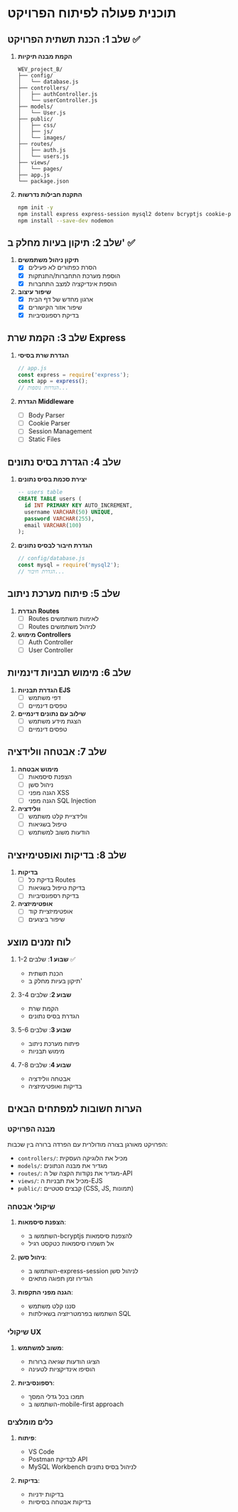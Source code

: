 # תוכנית פעולה לפיתוח הפרויקט

## שלב 1: הכנת תשתית הפרויקט ✅
1. **הקמת מבנה תיקיות**
   ```
   WEV_project_B/
   ├── config/
   │   └── database.js
   ├── controllers/
   │   ├── authController.js
   │   └── userController.js
   ├── models/
   │   └── User.js
   ├── public/
   │   ├── css/
   │   ├── js/
   │   └── images/
   ├── routes/
   │   ├── auth.js
   │   └── users.js
   ├── views/
   │   └── pages/
   ├── app.js
   └── package.json
   ```

2. **התקנת חבילות נדרשות**
   ```bash
   npm init -y
   npm install express express-session mysql2 dotenv bcryptjs cookie-parser ejs
   npm install --save-dev nodemon
   ```

## שלב 2: תיקון בעיות מחלק ב' ✅
1. **תיקון ניהול משתמשים**
   - [x] הסרת כפתורים לא פעילים
   - [x] הוספת מערכת התחברות/התנתקות
   - [x] הוספת אינדיקציה למצב התחברות

2. **שיפור עיצוב**
   - [x] ארגון מחדש של דף הבית
   - [x] שיפור אזור הקישורים
   - [x] בדיקת רספונסיביות

## שלב 3: הקמת שרת Express
1. **הגדרת שרת בסיסי**
   ```javascript
   // app.js
   const express = require('express');
   const app = express();
   // הגדרות נוספות...
   ```

2. **הגדרת Middleware**
   - [ ] Body Parser
   - [ ] Cookie Parser
   - [ ] Session Management
   - [ ] Static Files

## שלב 4: הגדרת בסיס נתונים
1. **יצירת סכמת בסיס נתונים**
   ```sql
   -- users table
   CREATE TABLE users (
     id INT PRIMARY KEY AUTO_INCREMENT,
     username VARCHAR(50) UNIQUE,
     password VARCHAR(255),
     email VARCHAR(100)
   );
   ```

2. **הגדרת חיבור לבסיס נתונים**
   ```javascript
   // config/database.js
   const mysql = require('mysql2');
   // הגדרת חיבור...
   ```

## שלב 5: פיתוח מערכת ניתוב
1. **הגדרת Routes**
   - [ ] Routes לאימות משתמשים
   - [ ] Routes לניהול משתמשים

2. **מימוש Controllers**
   - [ ] Auth Controller
   - [ ] User Controller

## שלב 6: מימוש תבניות דינמיות
1. **הגדרת תבניות EJS**
   - [ ] דפי משתמש
   - [ ] טפסים דינמיים

2. **שילוב עם נתונים דינמיים**
   - [ ] הצגת מידע משתמש
   - [ ] טפסים דינמיים

## שלב 7: אבטחה וולידציה
1. **מימוש אבטחה**
   - [ ] הצפנת סיסמאות
   - [ ] ניהול סשן
   - [ ] הגנה מפני XSS
   - [ ] הגנה מפני SQL Injection

2. **וולידציה**
   - [ ] וולידציית קלט משתמש
   - [ ] טיפול בשגיאות
   - [ ] הודעות משוב למשתמש

## שלב 8: בדיקות ואופטימיזציה
1. **בדיקות**
   - [ ] בדיקת כל Routes
   - [ ] בדיקת טיפול בשגיאות
   - [ ] בדיקת רספונסיביות

2. **אופטימיזציה**
   - [ ] אופטימיזציית קוד
   - [ ] שיפור ביצועים

## לוח זמנים מוצע
1. **שבוע 1**: שלבים 1-2 ✅
   - הכנת תשתית
   - תיקון בעיות מחלק ב'

2. **שבוע 2**: שלבים 3-4
   - הקמת שרת
   - הגדרת בסיס נתונים

3. **שבוע 3**: שלבים 5-6
   - פיתוח מערכת ניתוב
   - מימוש תבניות

4. **שבוע 4**: שלבים 7-8
   - אבטחה וולידציה
   - בדיקות ואופטימיזציה

## הערות חשובות למפתחים הבאים

### מבנה הפרויקט
הפרויקט מאורגן בצורה מודולרית עם הפרדה ברורה בין שכבות:
- `controllers/`: מכיל את הלוגיקה העסקית
- `models/`: מגדיר את מבנה הנתונים
- `routes/`: מגדיר את נקודות הקצה של ה-API
- `views/`: מכיל את תבניות ה-EJS
- `public/`: קבצים סטטיים (CSS, JS, תמונות)

### שיקולי אבטחה
1. **הצפנת סיסמאות**:
   - השתמשו ב-bcryptjs להצפנת סיסמאות
   - אל תשמרו סיסמאות כטקסט רגיל

2. **ניהול סשן**:
   - השתמשו ב-express-session לניהול סשן
   - הגדירו זמן תפוגה מתאים

3. **הגנה מפני התקפות**:
   - סננו קלט משתמש
   - השתמשו בפרמטריזציה בשאילתות SQL

### שיקולי UX
1. **משוב למשתמש**:
   - הציגו הודעות שגיאה ברורות
   - הוסיפו אינדיקציות לטעינה

2. **רספונסיביות**:
   - תמכו בכל גדלי המסך
   - השתמשו ב-mobile-first approach

### כלים מומלצים
1. **פיתוח**:
   - VS Code
   - Postman לבדיקת API
   - MySQL Workbench לניהול בסיס נתונים

2. **בדיקות**:
   - בדיקות ידניות
   - בדיקות אבטחה בסיסיות 